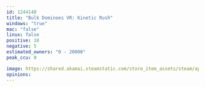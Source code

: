 ```yaml
---
id: 1244140
title: "Bulk Dominoes VR: Kinetic Rush"
windows: "true"
mac: "false"
linux: false
positive: 18
negative: 5
estimated_owners: "0 - 20000"
peak_ccu: 0

image: https://shared.akamai.steamstatic.com/store_item_assets/steam/apps/1244140/header.jpg?t=1606866381
opinions:
---
```

